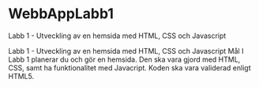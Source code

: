 # WebbAppLabb1
Labb 1 - Utveckling av en hemsida med HTML, CSS och Javascript

Labb 1 - Utveckling av en hemsida med
HTML, CSS och Javascript
Mål
I Labb 1 planerar du och gör en hemsida. Den ska vara gjord med HTML, CSS, samt ha funktionalitet
med Javacript. Koden ska vara validerad enligt HTML5.
